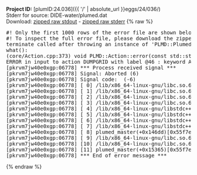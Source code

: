 **Project ID:** [plumID:24.036]({{ '/' | absolute_url }}eggs/24/036/)  
Stderr for source:  DIDE-water/plumed.dat   
Download: [zipped raw stdout](plumed.dat.plumed_master.stdout.txt.zip) - [zipped raw stderr](plumed.dat.plumed_master.stderr.txt.zip) 
{% raw %}
<pre>
#! Only the first 1000 rows of the error file are shown below
#! To inspect the full error file, please download the zipped raw stderr file above
terminate called after throwing an instance of 'PLMD::Plumed::ExceptionError'
what():
(core/Action.cpp:373) void PLMD::Action::error(const std::string&) const
ERROR in input to action DUMPGRID with label @46 : keyword ARG is compulsory for this action
[pkrvm7jw40e0xgp:06778] *** Process received signal ***
[pkrvm7jw40e0xgp:06778] Signal: Aborted (6)
[pkrvm7jw40e0xgp:06778] Signal code:  (-6)
[pkrvm7jw40e0xgp:06778] [ 0] /lib/x86_64-linux-gnu/libc.so.6(+0x45330)[0x7fe807a45330]
[pkrvm7jw40e0xgp:06778] [ 1] /lib/x86_64-linux-gnu/libc.so.6(pthread_kill+0x11c)[0x7fe807a9eb2c]
[pkrvm7jw40e0xgp:06778] [ 2] /lib/x86_64-linux-gnu/libc.so.6(gsignal+0x1e)[0x7fe807a4527e]
[pkrvm7jw40e0xgp:06778] [ 3] /lib/x86_64-linux-gnu/libc.so.6(abort+0xdf)[0x7fe807a288ff]
[pkrvm7jw40e0xgp:06778] [ 4] /lib/x86_64-linux-gnu/libstdc++.so.6(+0xa5ff5)[0x7fe807ea5ff5]
[pkrvm7jw40e0xgp:06778] [ 5] /lib/x86_64-linux-gnu/libstdc++.so.6(+0xbb0da)[0x7fe807ebb0da]
[pkrvm7jw40e0xgp:06778] [ 6] /lib/x86_64-linux-gnu/libstdc++.so.6(_ZSt10unexpectedv+0x0)[0x7fe807ea5a55]
[pkrvm7jw40e0xgp:06778] [ 7] /lib/x86_64-linux-gnu/libstdc++.so.6(+0xa5a6f)[0x7fe807ea5a6f]
[pkrvm7jw40e0xgp:06778] [ 8] plumed_master(+0x146dd)[0x55f7eb5c86dd]
[pkrvm7jw40e0xgp:06778] [ 9] /lib/x86_64-linux-gnu/libc.so.6(+0x2a1ca)[0x7fe807a2a1ca]
[pkrvm7jw40e0xgp:06778] [10] /lib/x86_64-linux-gnu/libc.so.6(__libc_start_main+0x8b)[0x7fe807a2a28b]
[pkrvm7jw40e0xgp:06778] [11] plumed_master(+0x15365)[0x55f7eb5c9365]
[pkrvm7jw40e0xgp:06778] *** End of error message ***
</pre>
{% endraw %}
